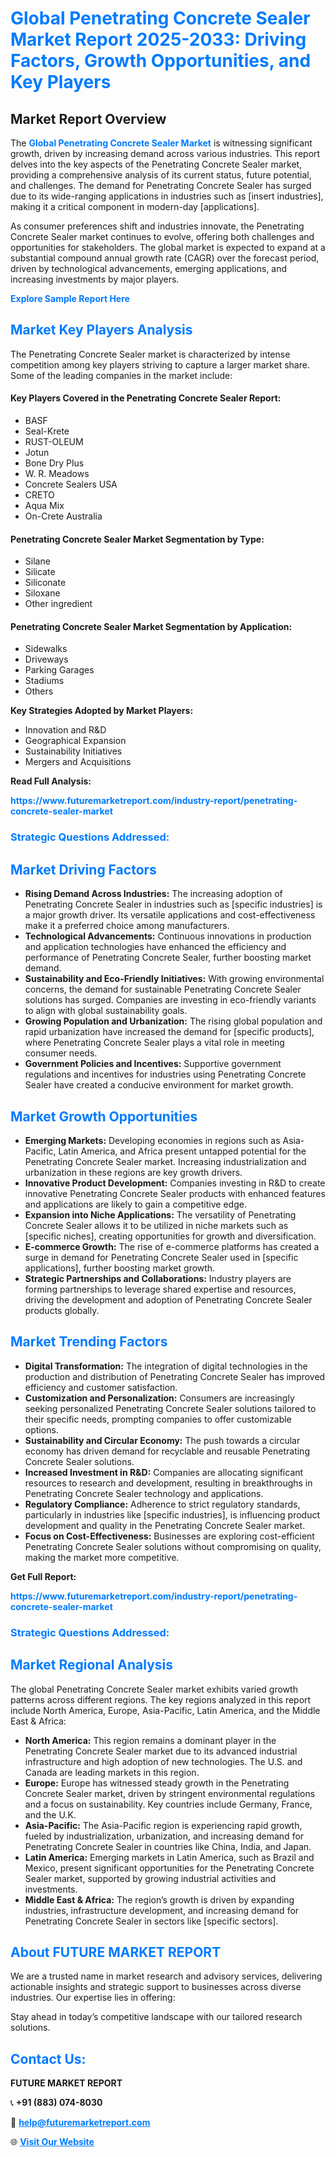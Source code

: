 <h1 style="color: #007BFF;">Global Penetrating Concrete Sealer Market Report 2025-2033: Driving Factors, Growth Opportunities, and Key Players</h1>

<section id="overview">
<h2>Market Report Overview</h2>
<p>The <a href="https://www.futuremarketreport.com/industry-report/penetrating-concrete-sealer-market" style="color: #007BFF; text-decoration: none;"><strong>Global Penetrating Concrete Sealer Market</strong></a> is witnessing significant growth, driven by increasing demand across various industries. This report delves into the key aspects of the Penetrating Concrete Sealer market, providing a comprehensive analysis of its current status, future potential, and challenges. The demand for Penetrating Concrete Sealer has surged due to its wide-ranging applications in industries such as [insert industries], making it a critical component in modern-day [applications].</p>
<p>As consumer preferences shift and industries innovate, the Penetrating Concrete Sealer market continues to evolve, offering both challenges and opportunities for stakeholders. The global market is expected to expand at a substantial compound annual growth rate (CAGR) over the forecast period, driven by technological advancements, emerging applications, and increasing investments by major players.</p>
</section>

<section id="overview">
<p><a href="https://www.futuremarketreport.com/request-sample/reportId=114870" style="color: #007BFF; text-decoration: none;"><strong>Explore Sample Report Here</strong></a></p>
</section>

<section id="key-players">
<h2 style="color: #007BFF;">Market Key Players Analysis</h2>
<p>The Penetrating Concrete Sealer market is characterized by intense competition among key players striving to capture a larger market share. Some of the leading companies in the market include:</p>
<h4>Key Players Covered in the Penetrating Concrete Sealer Report:</h4>
<ul><li>BASF</li><li>Seal-Krete</li><li>RUST-OLEUM</li><li>Jotun</li><li>Bone Dry Plus</li><li>W. R. Meadows</li><li>Concrete Sealers USA</li><li>CRETO</li><li>Aqua Mix</li><li>On-Crete Australia</li></ul>
<h4>Penetrating Concrete Sealer Market Segmentation by Type:</h4>
<ul><li>Silane</li><li>Silicate</li><li>Siliconate</li><li>Siloxane</li><li>Other ingredient</li></ul>

<h4>Penetrating Concrete Sealer Market Segmentation by Application:</h4>
<ul><li>Sidewalks</li><li>Driveways</li><li>Parking Garages</li><li>Stadiums</li><li>Others</li></ul>
<p><strong>Key Strategies Adopted by Market Players:</strong></p>
<ul>
<li>Innovation and R&D</li>
<li>Geographical Expansion</li>
<li>Sustainability Initiatives</li>
<li>Mergers and Acquisitions</li>
</ul>
</section>

<section>
<p><strong>Read Full Analysis: </strong></p><a href="https://www.futuremarketreport.com/industry-report/penetrating-concrete-sealer-market" style="color: #007BFF; text-decoration: none;"><strong>https://www.futuremarketreport.com/industry-report/penetrating-concrete-sealer-market</strong></a>
<h3 style="color: #007BFF;">Strategic Questions Addressed:</h3>
</section>

<section id="driving-factors">
<h2 style="color: #007BFF;">Market Driving Factors</h2>
<ul>
<li><strong>Rising Demand Across Industries:</strong> The increasing adoption of Penetrating Concrete Sealer in industries such as [specific industries] is a major growth driver. Its versatile applications and cost-effectiveness make it a preferred choice among manufacturers.</li>
<li><strong>Technological Advancements:</strong> Continuous innovations in production and application technologies have enhanced the efficiency and performance of Penetrating Concrete Sealer, further boosting market demand.</li>
<li><strong>Sustainability and Eco-Friendly Initiatives:</strong> With growing environmental concerns, the demand for sustainable Penetrating Concrete Sealer solutions has surged. Companies are investing in eco-friendly variants to align with global sustainability goals.</li>
<li><strong>Growing Population and Urbanization:</strong> The rising global population and rapid urbanization have increased the demand for [specific products], where Penetrating Concrete Sealer plays a vital role in meeting consumer needs.</li>
<li><strong>Government Policies and Incentives:</strong> Supportive government regulations and incentives for industries using Penetrating Concrete Sealer have created a conducive environment for market growth.</li>
</ul>
</section>

<section id="growth-opportunities">
<h2 style="color: #007BFF;">Market Growth Opportunities</h2>
<ul>
<li><strong>Emerging Markets:</strong> Developing economies in regions such as Asia-Pacific, Latin America, and Africa present untapped potential for the Penetrating Concrete Sealer market. Increasing industrialization and urbanization in these regions are key growth drivers.</li>
<li><strong>Innovative Product Development:</strong> Companies investing in R&D to create innovative Penetrating Concrete Sealer products with enhanced features and applications are likely to gain a competitive edge.</li>
<li><strong>Expansion into Niche Applications:</strong> The versatility of Penetrating Concrete Sealer allows it to be utilized in niche markets such as [specific niches], creating opportunities for growth and diversification.</li>
<li><strong>E-commerce Growth:</strong> The rise of e-commerce platforms has created a surge in demand for Penetrating Concrete Sealer used in [specific applications], further boosting market growth.</li>
<li><strong>Strategic Partnerships and Collaborations:</strong> Industry players are forming partnerships to leverage shared expertise and resources, driving the development and adoption of Penetrating Concrete Sealer products globally.</li>
</ul>
</section>

<section id="trending-factors">
<h2 style="color: #007BFF;">Market Trending Factors</h2>
<ul>
<li><strong>Digital Transformation:</strong> The integration of digital technologies in the production and distribution of Penetrating Concrete Sealer has improved efficiency and customer satisfaction.</li>
<li><strong>Customization and Personalization:</strong> Consumers are increasingly seeking personalized Penetrating Concrete Sealer solutions tailored to their specific needs, prompting companies to offer customizable options.</li>
<li><strong>Sustainability and Circular Economy:</strong> The push towards a circular economy has driven demand for recyclable and reusable Penetrating Concrete Sealer solutions.</li>
<li><strong>Increased Investment in R&D:</strong> Companies are allocating significant resources to research and development, resulting in breakthroughs in Penetrating Concrete Sealer technology and applications.</li>
<li><strong>Regulatory Compliance:</strong> Adherence to strict regulatory standards, particularly in industries like [specific industries], is influencing product development and quality in the Penetrating Concrete Sealer market.</li>
<li><strong>Focus on Cost-Effectiveness:</strong> Businesses are exploring cost-efficient Penetrating Concrete Sealer solutions without compromising on quality, making the market more competitive.</li>
</ul>
</section>

<section>
<p><strong>Get Full Report: </strong></p><a href="https://www.futuremarketreport.com/industry-report/penetrating-concrete-sealer-market" style="color: #007BFF; text-decoration: none;"><strong>https://www.futuremarketreport.com/industry-report/penetrating-concrete-sealer-market</strong></a>
<h3 style="color: #007BFF;">Strategic Questions Addressed:</h3>
</section>


<section id="regional-analysis">
<h2 style="color: #007BFF;">Market Regional Analysis</h2>
<p>The global Penetrating Concrete Sealer market exhibits varied growth patterns across different regions. The key regions analyzed in this report include North America, Europe, Asia-Pacific, Latin America, and the Middle East & Africa:</p>
<ul>
<li><strong>North America:</strong> This region remains a dominant player in the Penetrating Concrete Sealer market due to its advanced industrial infrastructure and high adoption of new technologies. The U.S. and Canada are leading markets in this region.</li>
<li><strong>Europe:</strong> Europe has witnessed steady growth in the Penetrating Concrete Sealer market, driven by stringent environmental regulations and a focus on sustainability. Key countries include Germany, France, and the U.K.</li>
<li><strong>Asia-Pacific:</strong> The Asia-Pacific region is experiencing rapid growth, fueled by industrialization, urbanization, and increasing demand for Penetrating Concrete Sealer in countries like China, India, and Japan.</li>
<li><strong>Latin America:</strong> Emerging markets in Latin America, such as Brazil and Mexico, present significant opportunities for the Penetrating Concrete Sealer market, supported by growing industrial activities and investments.</li>
<li><strong>Middle East & Africa:</strong> The region’s growth is driven by expanding industries, infrastructure development, and increasing demand for Penetrating Concrete Sealer in sectors like [specific sectors].</li>
</ul>
</section>

<footer>
<h2 style="color: #007BFF;">About FUTURE MARKET REPORT</h2>
<p>We are a trusted name in market research and advisory services, delivering actionable insights and strategic support to businesses across diverse industries. Our expertise lies in offering:</p>

<p>Stay ahead in today’s competitive landscape with our tailored research solutions.</p>

<h2 style="color: #007BFF;">Contact Us:</h2>
<p><strong>FUTURE MARKET REPORT</strong></p>
<p>📞 <strong>+91 (883) 074-8030</strong></p>
<p>📧 <strong><a href="mailto:help@futuremarketreport.com" style="color: #007BFF;">help@futuremarketreport.com</a></strong></p>
<p>🌐 <strong><a href="https://www.futuremarketreport.com/" style="color: #007BFF;">Visit Our Website</a></strong></p>
</footer>